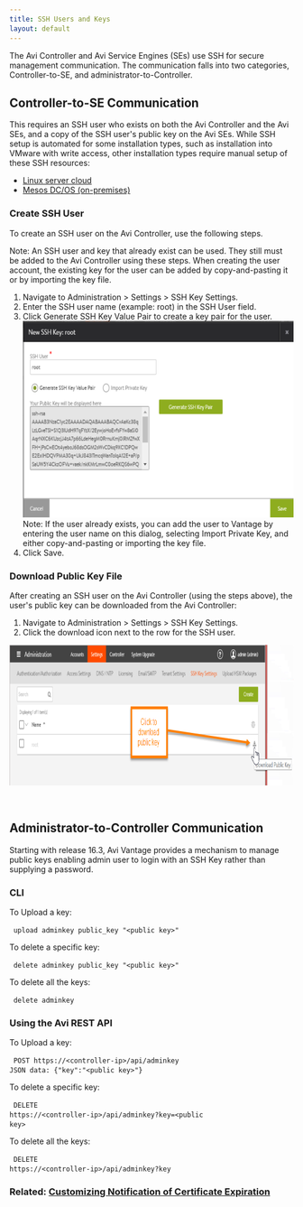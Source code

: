 ```yaml
---
title: SSH Users and Keys
layout: default
---
```

The Avi Controller and Avi Service Engines (SEs) use SSH for secure management communication. The communication falls into two categories, Controller-to-SE, and administrator-to-Controller.

## Controller-to-SE Communication

This requires an SSH user who exists on both the Avi Controller and the Avi SEs, and a copy of the SSH user's public key on the Avi SEs. While SSH setup is automated for some installation types, such as installation into VMware with write access, other installation types require manual setup of these SSH resources:

* <a href="/public-key-management-on-se-hosts">Linux server cloud</a>
* <a href="/installing-avi-vantage-with-mesosphere-dcos-on-premises">Mesos DC/OS (on-premises)</a> 

### Create SSH User

To create an SSH user on the Avi Controller, use the following steps.

Note: An SSH user and key that already exist can be used. They still must be added to the Avi Controller using these steps. When creating the user account, the existing key for the user can be added by copy-and-pasting it or by importing the key file.
<ol> 
 <li>Navigate to Administration &gt; Settings &gt; SSH Key Settings.</li> 
 <li>Enter the SSH user name (example: root) in the SSH User field.</li> 
 <li>Click Generate SSH Key Value Pair to create a key pair for the user.<br> <a href="img/sshuser-create.png"><img class="alignnone size-full wp-image-10511" src="img/sshuser-create.png" alt="sshuser-create" width="638" height="348"></a>Note: If the user already exists, you can add the user to Vantage by entering the user name on this dialog, selecting Import Private Key, and either copy-and-pasting or importing the key file.</li> 
 <li>Click Save.</li> 
</ol> 

### Download Public Key File

After creating an SSH user on the Avi Controller (using the steps above), the user's public key can be downloaded from the Avi Controller:
<ol> 
 <li>Navigate to Administration &gt; Settings &gt; SSH Key Settings.</li> 
 <li>Click the download icon next to the row for the SSH user.</li> 
</ol> 

<a name="ssh-key-based-controller-login"></a>
<a href="img/Ctlr-sshuser-copykey-3b.png"><img class="alignnone size-full wp-image-10512" src="img/Ctlr-sshuser-copykey-3b.png" alt="Ctlr-sshuser-copykey-3b" width="908" height="249"></a>

 

## Administrator-to-Controller Communication

Starting with release 16.3, Avi Vantage provides a mechanism to manage public keys enabling admin user to login with an SSH Key rather than supplying a password.  

### **CLI**

To Upload a key:

<code>     upload adminkey public_key "&lt;public key&gt;"</code>

To delete a specific key:

<code>     delete adminkey public_key "&lt;public key&gt;"</code>

To delete all the keys:

<code>     delete adminkey</code>

### Using the Avi REST API

To Upload a key:

<code>     POST https://&lt;controller-ip&gt;/api/adminkey</code>
<code>     JSON data: {"key":"&lt;public key&gt;"}</code>

To delete a specific key:

<code>     DELETE https://&lt;controller-ip&gt;/api/adminkey?key=&lt;public key&gt;</code>

To delete all the keys:

<code>     DELETE https://&lt;controller-ip&gt;/api/adminkey?key</code>

### Related: <a href="/customizing-notification-of-certificate-expiration">Customizing Notification of Certificate Expiration</a>

